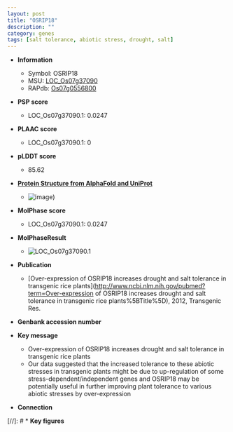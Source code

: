 ```yaml
---
layout: post
title: "OSRIP18"
description: ""
category: genes
tags: [salt tolerance, abiotic stress, drought, salt]
---
```


* **Information**  
    + Symbol: OSRIP18  
    + MSU: [LOC_Os07g37090](http://rice.plantbiology.msu.edu/cgi-bin/ORF_infopage.cgi?orf=LOC_Os07g37090)  
    + RAPdb: [Os07g0556800](http://rapdb.dna.affrc.go.jp/viewer/gbrowse_details/irgsp1?name=Os07g0556800)  

* **PSP score**  
    + LOC_Os07g37090.1: 0.0247 

* **PLAAC score**  
    + LOC_Os07g37090.1: 0 

* **pLDDT score**
    + 85.62

* **[Protein Structure from AlphaFold and UniProt](https://www.uniprot.org/uniprotkb/Q69S32/entry#structure)**
    + ![image](https://ricepsp.github.io/images/Q6/AF-Q69S32-F1.png))

* **MolPhase score**
    + LOC_Os07g37090.1: 0.0247

* **MolPhaseResult**
    + ![LOC_Os07g37090.1](https://ricepsp.github.io/pictures/LOC_Os07g/LOC_Os07g37090.1.png)

* **Publication**  
    + [Over-expression of OSRIP18 increases drought and salt tolerance in transgenic rice plants](http://www.ncbi.nlm.nih.gov/pubmed?term=Over-expression of OSRIP18 increases drought and salt tolerance in transgenic rice plants%5BTitle%5D), 2012, Transgenic Res.

* **Genbank accession number**  

* **Key message**  
    + Over-expression of OSRIP18 increases drought and salt tolerance in transgenic rice plants
    + Our data suggested that the increased tolerance to these abiotic stresses in transgenic plants might be due to up-regulation of some stress-dependent/independent genes and OSRIP18 may be potentially useful in further improving plant tolerance to various abiotic stresses by over-expression

* **Connection**  

[//]: # * **Key figures**  


